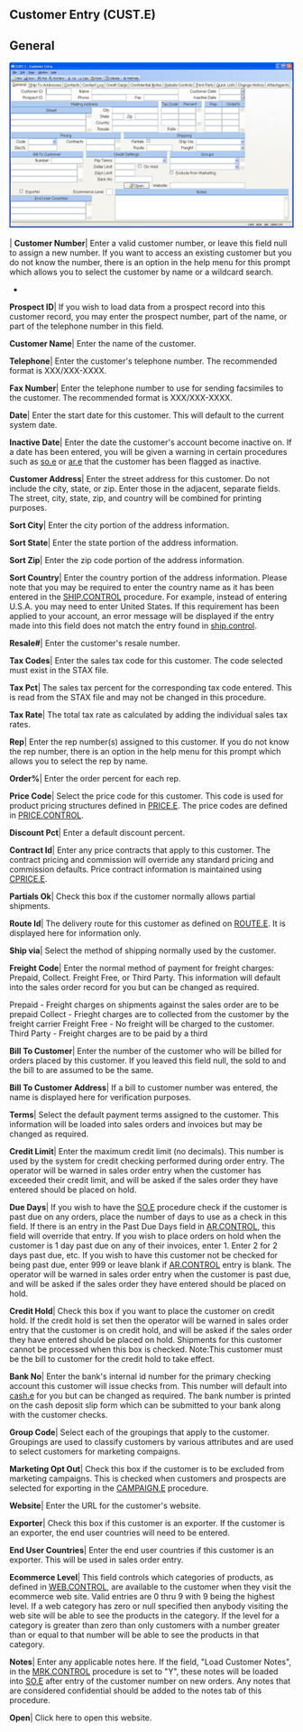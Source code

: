 ## Customer Entry (CUST.E)
<PageHeader />

## General

![](./CUST-E-1.jpg)

| **Customer Number**|  Enter a valid customer number, or leave this field
null to assign a new number. If you want to
access an existing customer but you do not know the number, there is an option
in the help
menu for this prompt which allows you to select the customer by name or a
wildcard search.

-  
**Prospect ID**|  If you wish to load data from a prospect record into this
customer record, you may enter the prospect number, part of the name, or part
of the telephone number in this field.

**Customer Name**|  Enter the name of the customer.

**Telephone**|  Enter the customer's telephone number. The recommended format
is XXX/XXX-XXXX.

**Fax Number**|  Enter the telephone number to use for sending facsimiles to
the customer. The recommended format is XXX/XXX-XXXX.

**Date**|  Enter the start date for this customer. This will default to the
current system date.

**Inactive Date**|  Enter the date the customer's account become inactive on.
If a date has been entered, you will be given a warning in certain procedures
such as [so.e](../So-e/README.md) or [ar.e](../Ar-e/README.md) that the customer has been
flagged as inactive.

**Customer Address**|  Enter the street address for this customer. Do not
include the city, state, or zip. Enter those in the adjacent, separate fields.
The street, city, state, zip, and country will be combined for printing
purposes.

**Sort City**|  Enter the city portion of the address information.

**Sort State**|  Enter the state portion of the address information.

**Sort Zip**|  Enter the zip code portion of the address information.

**Sort Country**|  Enter the country portion of the address information.
Please note that you may be required to enter the country name as it has been
entered in the [SHIP.CONTROL](../SHIP-CONTROL/README.md) procedure. For example,
instead of entering U.S.A. you may need to enter United States. If this
requirement has been applied to your account, an error message will be
displayed if the entry made into this field does not match the entry found in
[ship.control](../Ship-control/README.md).

**Resale#**|  Enter the customer's resale number.

**Tax Codes**|  Enter the sales tax code for this customer. The code selected
must exist in the STAX file.

**Tax Pct**|  The sales tax percent for the corresponding tax code entered.
This is read from the STAX file and may not be changed in this procedure.

**Tax Rate**|  The total tax rate as calculated by adding the individual sales
tax rates.

**Rep**|  Enter the rep number(s) assigned to this customer. If you do not
know the rep number, there is an option in the help menu for this prompt which
allows you to select the rep by name.

**Order%**|  Enter the order percent for each rep.

**Price Code**|  Select the price code for this customer. This code is used
for product pricing structures defined in [PRICE.E](../PRICE-E/README.md). The price
codes are defined in [PRICE.CONTROL](../PRICE-CONTROL/README.md).

**Discount Pct**|  Enter a default discount percent.

**Contract Id**|  Enter any price contracts that apply to this customer. The
contract pricing and commission will override any standard pricing and
commission defaults. Price contract information is maintained using
[CPRICE.E](../CPRICE-E/README.md).

**Partials Ok**|  Check this box if the customer normally allows partial
shipments.

**Route Id**|  The delivery route for this customer as defined on
[ROUTE.E](../ROUTE-E/README.md). It is displayed here for information only.

**Ship via**|  Select the method of shipping normally used by the customer.

**Freight Code**|  Enter the normal method of payment for freight charges:
Prepaid, Collect. Freight Free, or Third Party. This information will default
into the sales order record for you but can be changed as required.

Prepaid - Freight charges on shipments against the sales order are to be
prepaid
Collect - Frieght charges are to collected from the customer by the freight
carrier
Freight Free - No freight will be charged to the customer.
Third Party - Freight charges are to be paid by a third

**Bill To Customer**|  Enter the number of the customer who will be billed for
orders placed by this customer. If you leaved this field null, the sold to and
the bill to are assumed to be the same.

**Bill To Customer Address**|  If a bill to customer number was entered, the
name is displayed here for verification purposes.

**Terms**|  Select the default payment terms assigned to the customer. This
information will be loaded into sales orders and invoices but may be changed
as required.

**Credit Limit**|  Enter the maximum credit limit (no decimals). This number
is used by the system for credit checking performed during order entry. The
operator will be warned in sales order entry when the customer has exceeded
their credit limit, and will be asked if the sales order they have entered
should be placed on hold.

**Due Days**|  If you wish to have the [SO.E](../SO-E/README.md) procedure check if the
customer is past due on any orders, place the number of days to use as a check
in this field. If there is an entry in the Past Due Days field in
[AR.CONTROL](../AR-CONTROL/README.md), this field will override that entry. If you wish
to place orders on hold when the customer is 1 day past due on any of their
invoices, enter 1. Enter 2 for 2 days past due, etc. If you wish to have this
customer not be checked for being past due, enter 999 or leave blank if
[AR.CONTROL](../AR-CONTROL/README.md) entry is blank. The operator will be warned in
sales order entry when the customer is past due, and will be asked if the
sales order they have entered should be placed on hold.

**Credit Hold**|  Check this box if you want to place the customer on credit
hold. If the credit hold is set then the operator will be warned in sales
order entry that the customer is on credit hold, and will be asked if the
sales order they have entered should be placed on hold. Shipments for this
customer cannot be processed when this box is checked. Note:This customer must
be the bill to customer for the credit hold to take effect.

**Bank No**|  Enter the bank's internal id number for the primary checking
account this customer will issue checks from. This number will default into
[cash.e](../Cash-e/README.md) for you but can be changed as required. The bank number
is printed on the cash deposit slip form which can be submitted to your bank
along with the customer checks.

**Group Code**|  Select each of the groupings that apply to the customer.
Groupings are used to classify customers by various attributes and are used to
select customers for marketing compaigns.

**Marketing Opt Out**|  Check this box if the customer is to be excluded from
marketing campaigns. This is checked when customers and prospects are selected
for exporting in the [CAMPAIGN.E](../CAMPAIGN-E/README.md) procedure.

**Website**|  Enter the URL for the customer's website.

**Exporter**|  Check this box if this customer is an exporter. If the customer
is an exporter, the end user countries will need to be entered.

**End User Countries**|  Enter the end user countries if this customer is an
exporter. This will be used in sales order entry.

**Ecommerce Level**|  This field controls which categories of products, as
defined in [WEB.CONTROL](../WEB-CONTROL/README.md), are available to the customer when
they visit the ecommerce web site. Valid entries are 0 thru 9 with 9 being the
highest level. If a web category has zero or null specified then anybody
visiting the web site will be able to see the products in the category. If the
level for a category is greater than zero than only customers with a number
greater than or equal to that number will be able to see the products in that
category.

**Notes**|  Enter any applicable notes here. If the field, "Load Customer
Notes", in the [MRK.CONTROL](../MRK-CONTROL/README.md) procedure is set to "Y", these
notes will be loaded into [SO.E](../SO-E/README.md) after entry of the customer number
on new orders. Any notes that are considered confidential should be added to
the notes tab of this procedure.

**Open**|  Click here to open this website.


<badge text= "Version 8.10.57 " vertical="middle" />

<PageFooter />
